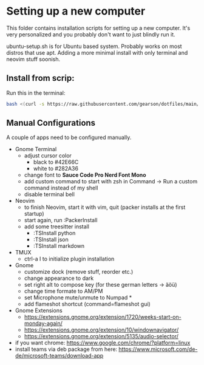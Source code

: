 # Setting up a new computer

This folder contains installation scripts for setting up a new computer. It's very personalized and you probably don't want to just blindly run it.

ubuntu-setup.sh is for Ubuntu based system. Probably works on most distros that use apt. Adding a more minimal install with only terminal and neovim stuff soonish.

## Install from scrip:

Run this in the terminal:
```bash
bash <(curl -s https://raw.githubusercontent.com/gearson/dotfiles/main/install-scripts/ubuntu-setup.sh)
```

## Manual Configurations
A couple of apps need to be configured manually.

* Gnome Terminal
    * adjust cursor color
        * black to #42E66C
        * white to #282A36
    * change font to **Sauce Code Pro Nerd Font Mono**
    * add custom command to start with zsh in Command -> Run a custom command instead of my shell
    * disable terminal bell
* Neovim
    * to finish Neovim, start it with vim, quit (packer installs at the first startup)
    * start again, run :PackerInstall
    * add some treesitter install
        * :TSInstall python
        * :TSInstall json
        * :TSInstall markdown
* TMUX
    * ctrl-a I to initialize plugin installation
* Gnome
    * customize dock (remove stuff, reorder etc.)
    * change appearance to dark
    * set right alt to compose key (for these german letters -> äöü)
    * change time formate to AM/PM
    * set Microphone mute/unmute to Numpad *
    * add flameshot shortcut (command=flameshot gui)
* Gnome Extensions
    * https://extensions.gnome.org/extension/1720/weeks-start-on-monday-again/
    * https://extensions.gnome.org/extension/10/windownavigator/
    * https://extensions.gnome.org/extension/5135/audio-selector/
* if you want chrome: https://www.google.com/chrome/?platform=linux
* install teams via deb package from here: https://www.microsoft.com/de-de/microsoft-teams/download-app

